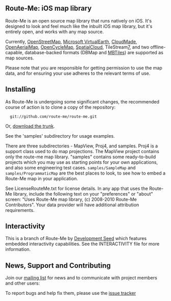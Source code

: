 Route-Me: iOS map library
-------------------------

Route-Me is an open source map library that runs natively on iOS.  It's designed
to look and feel much like the inbuilt iOS map library, but it's entirely open,
and works with any map source.

Currently, [OpenStreetMap][1], [Microsoft VirtualEarth][2], [CloudMade][3],
[OpenAerialMap][4], [OpenCycleMap][5], [SpatialCloud][6], TileStream[7], and two
offline-capable, database-backed formats (DBMap and [MBTiles][8]) are supported
as map sources.

Please note that you are responsible for getting permission to use the map data,
and for ensuring your use adheres to the relevant terms of use.


   [1]: http://www.openstreetmap.org/index.html
   [2]: http://maps.live.com/
   [3]: http://www.cloudmade.com/
   [4]: http://www.openaerialmap.org/
   [5]: http://www.opencyclemap.org/
   [6]: http://www.spatialcloud.com/
   [7]: http://mapbox.com/tilestream
   [8]: http://mbtiles.org/


Installing
----------

As Route-Me is undergoing some significant changes, the recommended course of
action is to clone a copy of the repository:

      git://github.com/route-me/route-me.git

Or, [download the trunk][dl].

See the 'samples' subdirectory for usage examples.

There are three subdirectories - MapView, Proj4, and samples. Proj4 is a support class used to do map projections. The MapView project contains only the route-me map library. "samples" contains some ready-to-build projects which you may use as starting points for your own applications, and also some engineering test cases. `samples/SampleMap` and `samples/ProgrammaticMap` are the best places to look, to see how to embed a Route-Me map in your application.

See LicenseRouteMe.txt for license details. In any app that uses the Route-Me library, include the following text on your "preferences" or "about" screen: "Uses Route-Me map library, (c) 2008-2010 Route-Me Contributors". Your data provider will have additional attribution requirements.


   [dl]: http://github.com/route-me/route-me/zipball/master
   
   
Interactivity
-------------

This is a branch of Route-Me by [Development Seed][ds] which features embedded interactivity capabilities. See the INTERACTIVITY file for more information. 

[ds]: http://developmentseed.org/blog/2011/11/01/map-interactivity-library-ios/


News, Support and Contributing
------------------------------

Join our [mailing list][list] for news and to communicate with project members
and other users:

To report bugs and help fix them, please use the [issue tracker][tracker]

[list]: http://groups.google.com/group/route-me-map
[tracker]: http://github.com/route-me/route-me/issues

